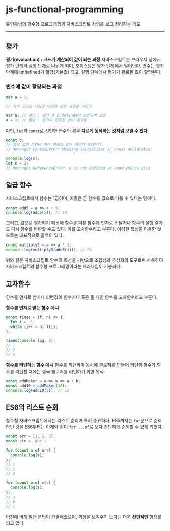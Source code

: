 # js-functional-programming
유인동님의 함수형 프로그래밍과 자바스크립트 강의를 보고 정리하는 레포

***

## 평가

**평가(evaluation) : 코드가 계산되어 값이 되는 과정**
자바스크립트는 브라우저 상에서 평가 단계와 실행 단계로 나뉘게 되며, 호이스팅은 평가 단계에서 일어난다.
변수는 평가 단계에 undefined가 할당(기본값) 되고, 실행 단계에서 평가가 완료된 값이 할당된다.

### 변수에 값이 할당되는 과정

```javascript
var a = 1;

// 위의 코드는 사실상 아래와 같은 과정을 거친다

var a; // 선언 : 평가 후 undefined가 할당되어 있음
a = 1; // 할당 : 평가가 완료된 값이 할당됨
```

다만, `let`과 `const`로 선언한 변수의 경우 **다르게 동작하는 것처럼 보일 수 있다.**

```javascript
const b;
// 할당 없이 선언만 하면 아래와 같은 에러가 발생한다.
// Uncaught SyntaxError: Missing initializer in const declaration

console.log(c);
let c = 2;
// Uncaught ReferenceError: b is not defined at <anonymous>:2:13
```

## 일급 함수
자바스크립트에서 함수는 1급이며, 이말은 곧 함수를 값으로 다룰 수 있다는 말이다.

```javascript
const add5 = a => a + 5;
console.log(add5(5)); // 10
```

그리고, 값으로 평가되기 때문에 함수를 다른 함수에 인자로 전달거나 함수의 실행 결과도 다시 함수를 반환할 수도 있다. 이를 고차함수라고 부른다. 이러한 특성을 이용한 것으로는 대표적으로 콜백이 있다.

```javascript
const multiply3 = a => a * 3;
console.log(multiply3(add5(3))); // 24
```

위와 같은 자바스크립트 함수의 특성을 기반으로 조합성과 추상화의 도구로써 사용하여 자바스크립트의 함수형 프로그래밍이라는 패러다임이 가능하다.

## 고차함수
함수를 인자로 받거나 리턴값이 함수거나 혹은 둘 다인 함수를 고차함수라고 부른다.

**함수를 인자로 받는 함수 예시**

```javascript
const times = (f, n) => {
  let i = -1;
  while (i++ < n) f(i);
};

times(console.log, 3);
// 1
// 2
// 3
```

**함수를 리턴하는 함수 예시**
함수를 리턴하며 동시에 클로저를 만들어 리턴함
함수가 함수를 리턴할 때에는 결국 클로저를 리턴하기 위한 목적

```javascript
const addMaker = a => b => a + b;
const add10 = addMaker(10);
console.log(add10(5)); // 15
```

## ES6의 리스트 순회
함수형 자바스크립트에서는 리스트 순회가 특히 중요하다.
ES5까지는 `for`문으로 순회하던 것을 ES6부터는 아래와 같이 `for ...of`로 보다 간단하게 순회할 수 있게 되었다.

```javascript
const arr = [1, 2, 3];
const str = 'abc';

for (const a of arr) {
  console.log(a);
};
// 1
// 2
// 3

for (const a of str) {
  console.log(a);
};
// a
// b
// c
```

이전에 비해 일단 문법이 간결해졌으며, 과정을 보여주기 보다는 더욱 **선언적인** 형태를 띄고 있다.
